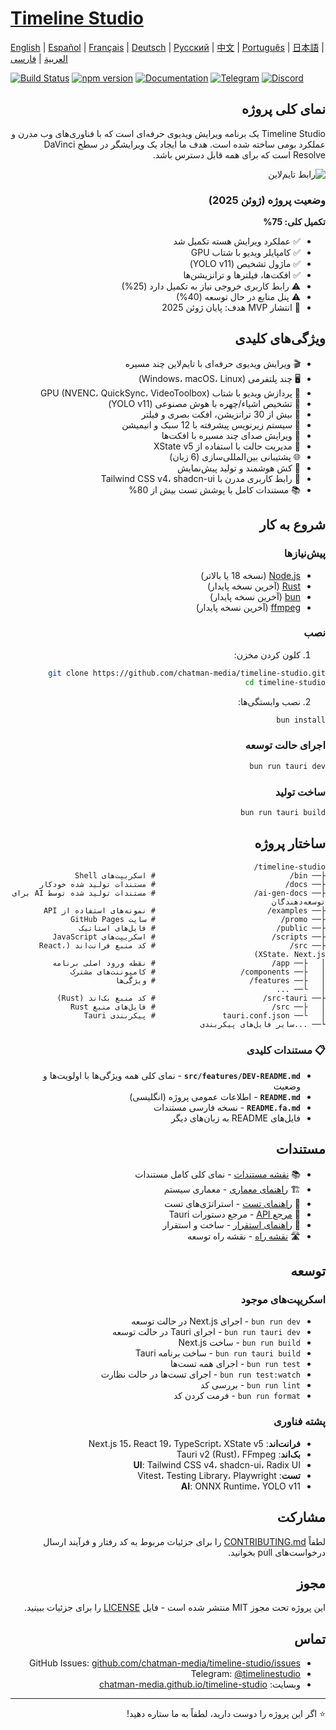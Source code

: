 # [Timeline Studio](https://chatman-media.github.io/timeline-studio/)

[English](README.md) | [Español](README.es.md) | [Français](README.fr.md) | [Deutsch](README.de.md) | [Русский](README.ru.md) | [中文](README.zh.md) | [Português](README.pt.md) | [日本語](README.ja.md) | [العربية](README.ar.md) | [فارسی](README.fa.md)

[![Build Status](https://github.com/chatman-media/timeline-studio/actions/workflows/build.yml/badge.svg)](https://github.com/chatman-media/timeline-studio/actions/workflows/build.yml)
[![npm version](https://img.shields.io/npm/v/timeline-studio.svg)](https://www.npmjs.com/package/timeline-studio)
[![Documentation](https://img.shields.io/badge/docs-TypeDoc-blue)](https://chatman-media.github.io/timeline-studio/api-docs/)
[![Telegram](https://img.shields.io/badge/Telegram-Join%20Group-blue?logo=telegram)](https://t.me/timelinestudio)
[![Discord](https://img.shields.io/badge/Discord-Join%20Server-5865F2?logo=discord&logoColor=white)](https://discord.gg/gwJUYxck)

<div dir="rtl">

## نمای کلی پروژه

Timeline Studio یک برنامه ویرایش ویدیوی حرفه‌ای است که با فناوری‌های وب مدرن و عملکرد بومی ساخته شده است. هدف ما ایجاد یک ویرایشگر در سطح DaVinci Resolve است که برای همه قابل دسترس باشد.

![رابط تایم‌لاین](/public/screen3.png)

### وضعیت پروژه (ژوئن 2025)

**تکمیل کلی: 75%**
- ✅ عملکرد ویرایش هسته تکمیل شد
- ✅ کامپایلر ویدیو با شتاب GPU
- ✅ ماژول تشخیص (YOLO v11)
- ✅ افکت‌ها، فیلترها و ترانزیشن‌ها
- ⚠️ رابط کاربری خروجی نیاز به تکمیل دارد (25%)
- ⚠️ پنل منابع در حال توسعه (40%)
- 🎯 انتشار MVP هدف: پایان ژوئن 2025

## ویژگی‌های کلیدی

- 🎬 ویرایش ویدیوی حرفه‌ای با تایم‌لاین چند مسیره
- 🖥️ چند پلتفرمی (Windows، macOS، Linux)
- 🚀 پردازش ویدیو با شتاب GPU (NVENC، QuickSync، VideoToolbox)
- 🤖 تشخیص اشیاء/چهره با هوش مصنوعی (YOLO v11)
- 🎨 بیش از 30 ترانزیشن، افکت بصری و فیلتر
- 📝 سیستم زیرنویس پیشرفته با 12 سبک و انیمیشن
- 🎵 ویرایش صدای چند مسیره با افکت‌ها
- 🧠 مدیریت حالت با استفاده از XState v5
- 🌐 پشتیبانی بین‌المللی‌سازی (6 زبان)
- 💾 کش هوشمند و تولید پیش‌نمایش
- 🎨 رابط کاربری مدرن با Tailwind CSS v4، shadcn-ui
- 📚 مستندات کامل با پوشش تست بیش از 80%

## شروع به کار

### پیش‌نیازها

- [Node.js](https://nodejs.org/) (نسخه 18 یا بالاتر)
- [Rust](https://www.rust-lang.org/tools/install) (آخرین نسخه پایدار)
- [bun](https://bun.sh/) (آخرین نسخه پایدار)
- [ffmpeg](https://ffmpeg.org/download.html) (آخرین نسخه پایدار)

### نصب

1. کلون کردن مخزن:

```bash
git clone https://github.com/chatman-media/timeline-studio.git
cd timeline-studio
```

2. نصب وابستگی‌ها:

```bash
bun install
```

### اجرای حالت توسعه

```bash
bun run tauri dev
```

### ساخت تولید

```bash
bun run tauri build
```

## ساختار پروژه

```
timeline-studio/
├── bin/                              # اسکریپت‌های Shell
├── docs/                             # مستندات تولید شده خودکار
├── ai-gen-docs/                      # مستندات تولید شده توسط AI برای توسعه‌دهندگان
├── examples/                         # نمونه‌های استفاده از API
├── promo/                            # سایت GitHub Pages
├── public/                           # فایل‌های استاتیک
├── scripts/                          # اسکریپت‌های JavaScript
├── src/                              # کد منبع فرانت‌اند (React، XState، Next.js)
│   ├── app/                          # نقطه ورود اصلی برنامه
│   ├── components/                   # کامپوننت‌های مشترک
│   ├── features/                     # ویژگی‌ها
│   └── ...
├── src-tauri/                        # کد منبع بک‌اند (Rust)
│   ├── src/                          # فایل‌های منبع Rust
│   └── tauri.conf.json               # پیکربندی Tauri
└── ...سایر فایل‌های پیکربندی
```

### 📋 مستندات کلیدی

- **`src/features/DEV-README.md`** - نمای کلی همه ویژگی‌ها با اولویت‌ها و وضعیت
- **`README.md`** - اطلاعات عمومی پروژه (انگلیسی)
- **`README.fa.md`** - نسخه فارسی مستندات
- فایل‌های README به زبان‌های دیگر

## مستندات

- 📚 [نقشه مستندات](ai-gen-docs/MAP.md) - نمای کلی کامل مستندات
- 🏗️ [راهنمای معماری](ai-gen-docs/ARCHITECTURE.md) - معماری سیستم
- 🧪 [راهنمای تست](ai-gen-docs/testing/TESTING.md) - استراتژی‌های تست
- 📡 [مرجع API](ai-gen-docs/API.md) - مرجع دستورات Tauri
- 🚀 [راهنمای استقرار](ai-gen-docs/deployment/DEPLOYMENT.md) - ساخت و استقرار
- 🛣️ [نقشه راه](ai-gen-docs/ROADMAP.md) - نقشه راه توسعه

## توسعه

### اسکریپت‌های موجود

- `bun run dev` - اجرای Next.js در حالت توسعه
- `bun run tauri dev` - اجرای Tauri در حالت توسعه
- `bun run build` - ساخت Next.js
- `bun run tauri build` - ساخت برنامه Tauri
- `bun run test` - اجرای همه تست‌ها
- `bun run test:watch` - اجرای تست‌ها در حالت نظارت
- `bun run lint` - بررسی کد
- `bun run format` - فرمت کردن کد

### پشته فناوری

- **فرانت‌اند**: Next.js 15، React 19، TypeScript، XState v5
- **بک‌اند**: Tauri v2 (Rust)، FFmpeg
- **UI**: Tailwind CSS v4، shadcn-ui، Radix UI
- **تست**: Vitest، Testing Library، Playwright
- **AI**: ONNX Runtime، YOLO v11

## مشارکت

لطفاً [CONTRIBUTING.md](CONTRIBUTING.md) را برای جزئیات مربوط به کد رفتار و فرآیند ارسال درخواست‌های pull بخوانید.

## مجوز

این پروژه تحت مجوز MIT منتشر شده است - فایل [LICENSE](LICENSE) را برای جزئیات ببینید.

## تماس

- GitHub Issues: [github.com/chatman-media/timeline-studio/issues](https://github.com/chatman-media/timeline-studio/issues)
- Telegram: [@timelinestudio](https://t.me/timelinestudio)
- وبسایت: [chatman-media.github.io/timeline-studio](https://chatman-media.github.io/timeline-studio/)

---

⭐ اگر این پروژه را دوست دارید، لطفاً به ما ستاره دهید!

</div>